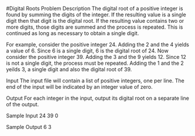 #Digital Roots
Problem Description
The digital root of a positive integer is found by summing the digits of the integer. If the resulting value is a single digit then that digit is the digital root. If the resulting value contains two or more digits, those digits are summed and the process is repeated. This is continued as long as necessary to obtain a single digit.

For example, consider the positive integer 24. Adding the 2 and the 4 yields a value of 6. Since 6 is a single digit, 6 is the digital root of 24. Now consider the positive integer 39. Adding the 3 and the 9 yields 12. Since 12 is not a single digit, the process must be repeated. Adding the 1 and the 2 yeilds 3, a single digit and also the digital root of 39.


Input
The input file will contain a list of positive integers, one per line. The end of the input will be indicated by an integer value of zero.


Output
For each integer in the input, output its digital root on a separate line of the output.


Sample Input
24
39
0


Sample Output
6
3
